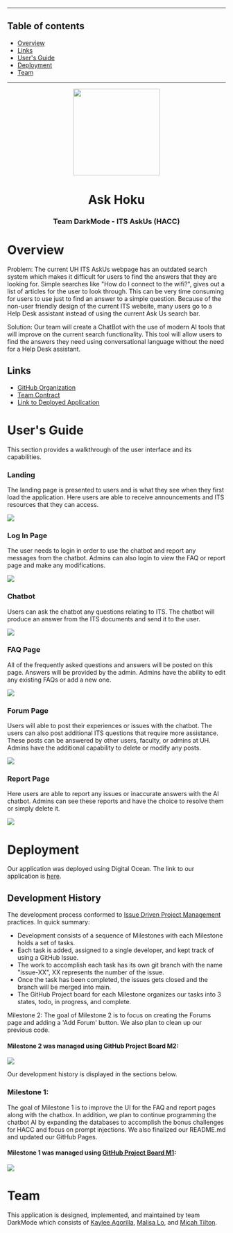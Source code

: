 <hr/>

## Table of contents

* [Overview](#overview)
* [Links](#links)
* [User's Guide](#users-guide)
* [Deployment](#deployment)
* [Team](#team)

<hr/>

<div align="center">
    <img src="public/Hoku-logo.png" width="200">
    <h1>Ask Hoku</h1>
    <h3>Team DarkMode - ITS AskUs (HACC)</h3>
</div>

# Overview
Problem: The current UH ITS AskUs webpage has an outdated search system which makes it difficult for users to find the answers that they are looking for. Simple searches like "How do I connect to the wifi?", gives out a list of articles for the user to look through. This can be very time consuming for users to use just to find an answer to a simple question. Because of the non-user friendly design of the current ITS website, many users go to a Help Desk assistant instead of using the current Ask Us search bar.

Solution: Our team will create a ChatBot with the use of modern AI tools that will improve on the current search functionality. This tool will allow users to find the answers they need using conversational language without the need for a Help Desk assistant.

## Links
- [GitHub Organization](https://github.com/darkmode-askus/)
- [Team Contract](https://docs.google.com/document/d/10KI7QzybiLFSjhUuJa4Rv9LNcAiDDKtMt7nOhDZN9LM/edit?usp=sharing/)
- [Link to Deployed Application](http://143.198.151.26/)

# User's Guide

This section provides a walkthrough of the user interface and its capabilities.


### Landing

The landing page is presented to users and is what they see when they first load the application. Here users are able to receive announcements and ITS resources that they can access. 

<img src="public/landing.png">

### Log In Page

The user needs to login in order to use the chatbot and report any messages from the chatbot. Admins can also login to view the FAQ or report page and make any modifications. 

<img src="public/login.png">

### Chatbot

Users can ask the chatbot any questions relating to ITS. The chatbot will produce an answer from the ITS documents and send it to the user.

<img src="public/chatbot.png">

### FAQ Page

All of the frequently asked questions and answers will be posted on this page. Answers will be provided by the admin. Admins have the ability to edit any existing FAQs or add a new one.

<img src="public/faq.png">

### Forum Page

Users will able to post their experiences or issues with the chatbot. The users can also post additional ITS questions that require more assistance. These posts can be answered by other users, faculty, or admins at UH. Admins have the additional capability to delete or modify any posts.

<img src="public/forum.png">

### Report Page

Here users are able to report any issues or inaccurate answers with the AI chatbot. Admins can see these reports and have the choice to resolve them or simply delete it.

<img src="public/reports.png">

# Deployment

Our application was deployed using Digital Ocean. The link to our application is [here](http://143.198.151.26/).


## Development History

The development process conformed to [Issue Driven Project Management](https://courses.ics.hawaii.edu/ics314f19/modules/project-management/) practices. In quick summary:

- Development consists of a sequence of Milestones with each Milestone holds a set of tasks.
- Each task is added, assigned to a single developer, and kept track of using a GitHub Issue.
- The work to accomplish each task has its own git branch with the name "issue-XX", XX represents the number of the issue.
- Once the task has been completed, the issues gets closed and the branch will be merged into main.
- The GitHub Project board for each Milestone organizes our tasks into 3 states, todo, in progress, and complete.

Milestone 2:
The goal of Milestone 2 is to focus on creating the Forums page and adding a 'Add Forum' button. We also plan to clean up our previous code.

#### Milestone 2 was managed using GitHub Project Board M2:

<img src="public/m2-project-board.png">

Our development history is displayed in the sections below.

### Milestone 1:

The goal of Milestone 1 is to improve the UI for the FAQ and report pages along with the chatbox. In addition, we plan to continue programming the chatbot AI by expanding the databases to accomplish the bonus challenges for HACC and focus on prompt injections. We also finalized our README.md and updated our GitHub Pages.

#### Milestone 1 was managed using [GitHub Project Board M1](https://github.com/orgs/darkmode-askus/projects/6/views/1):

<img src="public/m1-project-board.png">

# Team

This application is designed, implemented, and maintained by team DarkMode which consists of [Kaylee Agorilla](https://kayleeagorilla.github.io/), [Malisa Lo](https://malisalo.github.io/), and [Micah Tilton](https://micahtilton.github.io/).
